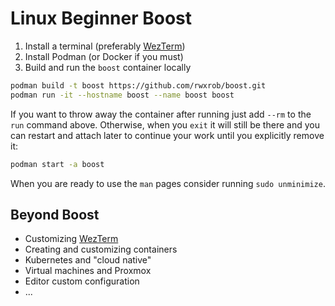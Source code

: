 # Linux Beginner Boost

1. Install a terminal (preferably [WezTerm](home/ubuntu/.wezterm.lua))
1. Install Podman (or Docker if you must)
1. Build and run the `boost` container locally

```sh
podman build -t boost https://github.com/rwxrob/boost.git
podman run -it --hostname boost --name boost boost
```

If you want to throw away the container after running just add `--rm` to the `run` command above. Otherwise, when you `exit` it will still be there and you can restart and attach later to continue your work until you explicitly remove it:

```sh
podman start -a boost
```

When you are ready to use the `man` pages consider running `sudo unminimize`.

## Beyond Boost

- Customizing [WezTerm](home/ubuntu/.wezterm.lua)
- Creating and customizing containers
- Kubernetes and "cloud native"
- Virtual machines and Proxmox
- Editor custom configuration
- ...
